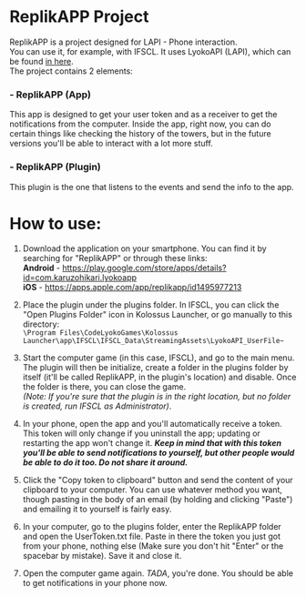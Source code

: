 ReplikAPP Project
======
ReplikAPP is a project designed for LAPI - Phone interaction.\
You can use it, for example, with IFSCL. It uses LyokoAPI (LAPI), which can be found [in here](https://github.com/LyokoAPI/LyokoAPI "LAPI's GitHub").\
The project contains 2 elements:

### - ReplikAPP (App)
This app is designed to get your user token and as a receiver to get the notifications from the computer.
Inside the app, right now, you can do certain things like checking the history of the towers, but in the future versions you'll be able to interact with a lot more stuff.

### - ReplikAPP (Plugin)
This plugin is the one that listens to the events and send the info to the app.


How to use:
======
1. Download the application on your smartphone. You can find it by searching for "ReplikAPP" or through these links:<br>
**Android** - https://play.google.com/store/apps/details?id=com.karuzohikari.lyokoapp<br>
**iOS** - https://apps.apple.com/app/replikapp/id1495977213

2. Place the plugin under the plugins folder. In IFSCL, you can click the "Open Plugins Folder" icon in Kolossus Launcher, or go manually to this directory:  
```\Program Files\CodeLyokoGames\Kolossus Launcher\app\IFSCL\IFSCL_Data\StreamingAssets\LyokoAPI_UserFile~```

3. Start the computer game (in this case, IFSCL), and go to the main menu. The plugin will then be initialize, create a folder in the plugins folder by itself (it'll be called ReplikAPP, in the plugin's location) and disable. Once the folder is there, you can close the game.\
*(Note: If you're sure that the plugin is in the right location, but no folder is created, run IFSCL as Administrator)*.

4. In your phone, open the app and you'll automatically receive a token. This token will only change if you uninstall the app; updating or restarting the app won't change it. ***Keep in mind that with this token you'll be able to send notifications to yourself, but other people would be able to do it too. Do not share it around.***

5. Click the "Copy token to clipboard" button and send the content of your clipboard to your computer. You can use whatever method you want, though pasting in the body of an email (by holding and clicking "Paste") and emailing it to yourself is fairly easy.

6. In your computer, go to the plugins folder, enter the ReplikAPP folder and open the UserToken.txt file. Paste in there the token you just got from your phone, nothing else (Make sure you don't hit "Enter" or the spacebar by mistake). Save it and close it.

7. Open the computer game again. *TADA*, you're done. You should be able to get notifications in your phone now.
